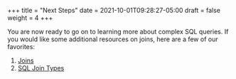 +++
title = "Next Steps"
date = 2021-10-01T09:28:27-05:00
draft = false
weight = 4
+++

You are now ready to go on to learning more about complex SQL queries. If you would like some additional resources on joins, here are a few of our favorites:

1. [Joins](https://learn.microsoft.com/en-us/sql/relational-databases/performance/joins?view=sql-server-ver16)
1. [SQL Join Types](https://www.metabase.com/learn/sql-questions/sql-join-types)